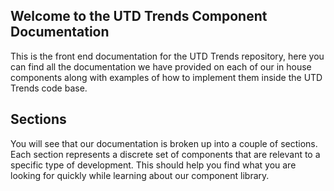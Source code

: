 ## Welcome to the UTD Trends Component Documentation

This is the front end documentation for the UTD Trends repository, here you can find all
the documentation we have provided on each of our in house components along with examples
of how to implement them inside the UTD Trends code base.

## Sections

You will see that our documentation is broken up into a couple of sections. Each section
represents a discrete set of components that are relevant to a specific type of development.
This should help you find what you are looking for quickly while learning about our component
library.
